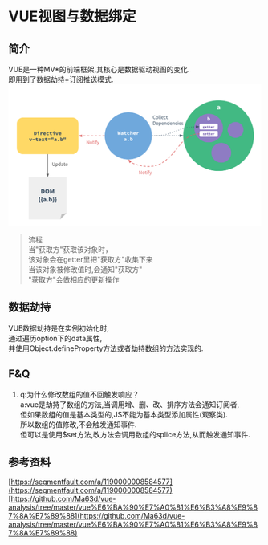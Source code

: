 # VUE视图与数据绑定
## 简介
VUE是一种MV*的前端框架,其核心是数据驱动视图的变化.  
即用到了数据劫持+订阅推送模式.   
![视图与数据绑定](./images/mv*_procedure.png)
> 流程   
> 当"获取方"获取该对象时，   
> 该对象会在getter里把"获取方"收集下来   
> 当该对象被修改值时,会通知"获取方"   
> "获取方"会做相应的更新操作

## 数据劫持
VUE数据劫持是在实例初始化时,   
通过遍历option下的data属性,   
并使用Object.defineProperty方法或者劫持数组的方法实现的.

## F&Q

1. q:为什么修改数组的值不回触发响应？   
   a:vue是劫持了数组的方法,当调用增、删、改、排序方法会通知订阅者,   
    但如果数组的值是基本类型的,JS不能为基本类型添加属性(观察类).   
    所以数组的值修改,不会触发通知事件.   
    但可以是使用$set方法,改方法会调用数组的splice方法,从而触发通知事件.

## 参考资料
[https://segmentfault.com/a/1190000008584577](https://segmentfault.com/a/1190000008584577)   
[https://github.com/Ma63d/vue-analysis/tree/master/vue%E6%BA%90%E7%A0%81%E6%B3%A8%E9%87%8A%E7%89%88](https://github.com/Ma63d/vue-analysis/tree/master/vue%E6%BA%90%E7%A0%81%E6%B3%A8%E9%87%8A%E7%89%88)